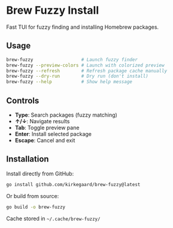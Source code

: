 # Brew Fuzzy Install

Fast TUI for fuzzy finding and installing Homebrew packages.

## Usage

```bash
brew-fuzzy                  # Launch fuzzy finder
brew-fuzzy --preview-colors # Launch with colorized preview
brew-fuzzy --refresh        # Refresh package cache manually
brew-fuzzy --dry-run        # Dry run (don't install)
brew-fuzzy --help           # Show help message
```

## Controls

- **Type**: Search packages (fuzzy matching)
- **↑/↓**: Navigate results  
- **Tab**: Toggle preview pane
- **Enter**: Install selected package
- **Escape**: Cancel and exit

## Installation

Install directly from GitHub:

```bash
go install github.com/kirkegaard/brew-fuzzy@latest
```

Or build from source:

```bash
go build -o brew-fuzzy
```

Cache stored in `~/.cache/brew-fuzzy/`
